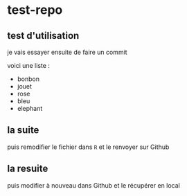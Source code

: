 # test-repo

## test d'utilisation

je vais essayer ensuite de faire un commit

voici une liste : 
* bonbon
* jouet
* rose
* bleu
* elephant

la suite
----------

puis remodifier le fichier dans `R` et le renvoyer sur Github

la resuite
--------------------
puis modifier à nouveau dans Github et le récupérer en local

